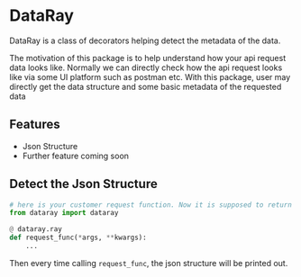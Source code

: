 # DataRay

DataRay is a class of decorators helping detect the metadata of the data.

The motivation of this package is to help understand how your api request data looks like. Normally we can directly
check how the api request looks like via some UI platform such as postman etc. With this package, user may directly
get the data structure and some basic metadata of the requested data

## Features
* Json Structure
* Further feature coming soon


## Detect the Json Structure

```python
# here is your customer request function. Now it is supposed to return list or dict you are interested in looking into
from dataray import dataray

@ dataray.ray
def request_func(*args, **kwargs):
    ...
```
Then every time calling `request_func`, the json structure will be printed out.